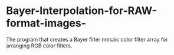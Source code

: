 # Bayer-Interpolation-for-RAW-format-images-
The program that creates a Bayer filter mosaic color filter array for arranging RGB color filters.
